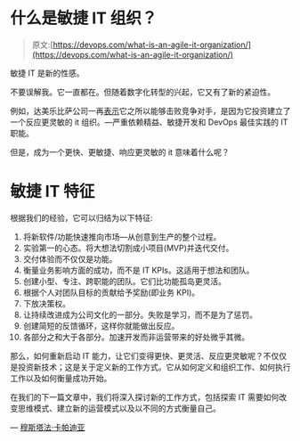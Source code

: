 # 什么是敏捷 IT 组织？

> 原文:[https://devops.com/what-is-an-agile-it-organization/](https://devops.com/what-is-an-agile-it-organization/)

敏捷 IT 是新的性感。

不要误解我。它一直都在。但随着数字化转型的兴起，它又有了新的紧迫性。

例如，达美乐比萨公司一再[表示](http://www.bain.com/publications/articles/the-inner-game-why-culture-trumps-code-in-digital-innovation.aspx?utm_source=Bain-Insights-November-2017&utm_medium=Newsletter&utm_campaign=The-inner-game-why-culture-trumps-code-in-digital-innovation)它之所以能够击败竞争对手，是因为它投资建立了一个反应更灵敏的 it 组织。—严重依赖精益、敏捷开发和 DevOps 最佳实践的 IT 职能。

但是，成为一个更快、更敏捷、响应更灵敏的 it 意味着什么呢？

# 敏捷 IT 特征

根据我们的经验，它可以归结为以下特征:

1.  将新软件/功能快速推向市场—从创意到生产的整个过程。
2.  实验第一的心态。将大想法切割成小项目(MVP)并迭代交付。
3.  交付体验而不仅仅是功能。
4.  衡量业务影响方面的成功，而不是 IT KPIs。这适用于想法和团队。
5.  创建小型、专注、跨职能的团队。它们比功能孤岛更灵活。
6.  根据个人对团队目标的贡献给予奖励(即业务 KPI)。
7.  下放决策权。
8.  让持续改进成为公司文化的一部分。失败是学习，而不是为了惩罚。
9.  创建简短的反馈循环，这样你就能做出反应。
10.  各部分之和大于各部分。加速开发而非运营带来的好处微乎其微。

那么，如何重新启动 IT 能力，让它们变得更快、更灵活、反应更灵敏呢？不仅仅是投资新技术；这是关于定义新的工作方式。它从如何定义和组织工作、如何执行工作以及如何衡量成功开始。

在我们的下一篇文章中，我们将深入探讨新的工作方式，包括探索 IT 需要如何改变思维模式、建立新的运营模式以及以不同的方式衡量自己。

— [穆斯塔法·卡帕迪亚](https://devops.com/author/mkapadia12/)
